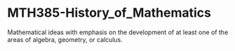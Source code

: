 # MTH385-History_of_Mathematics

Mathematical ideas with emphasis on the development of at least one of the areas of algebra, geometry, or calculus. 
